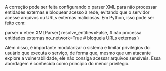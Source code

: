 A correção pode ser feita configurando o parser XML para não processar entidades externas e bloquear acesso à rede,
evitando que o servidor acesse arquivos ou URLs externas maliciosas. Em Python, isso pode ser feito com:

parser = etree.XMLParser(
    resolve_entities=False,  # não processa entidades externas
    no_network=True          # bloqueia URLs externas
)

Além disso, é importante modularizar o sistema e limitar privilégios do usuário que executa o serviço, 
de forma que, mesmo que um atacante explore a vulnerabilidade, ele não consiga acessar arquivos sensíveis.
Essa abordagem é conhecida como princípio do menor privilégio.
